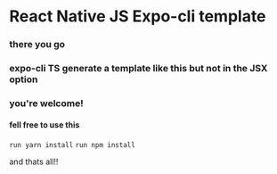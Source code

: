 # React Native JS Expo-cli template

### there you go
### expo-cli TS generate a template like this but not in the JSX option
### you're welcome!

#### fell free to use this 

`run yarn install`
`run npm install`

and thats all!!
